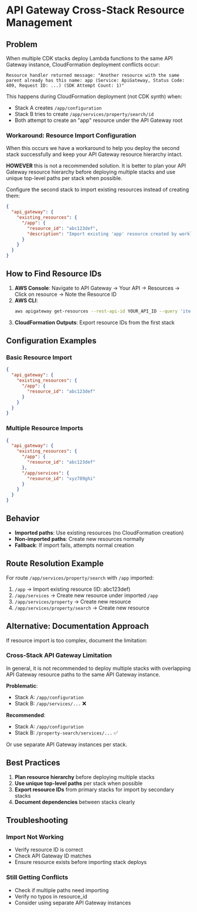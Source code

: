 # API Gateway Cross-Stack Resource Management

## Problem

When multiple CDK stacks deploy Lambda functions to the same API Gateway instance, CloudFormation deployment conflicts occur:

```
Resource handler returned message: "Another resource with the same parent already has this name: app (Service: ApiGateway, Status Code: 409, Request ID: ...) (SDK Attempt Count: 1)"
```

This happens during CloudFormation deployment (not CDK synth) when:
- Stack A creates `/app/configuration` 
- Stack B tries to create `/app/services/property/search/id`
- Both attempt to create an "app" resource under the API Gateway root

### Workaround: Resource Import Configuration

When this occurs we have a workaround to help you deploy the second stack successfully and keep your API Gateway resource hierarchy intact.

**HOWEVER** this is not a recommended solution. It is better to plan your API Gateway resource hierarchy before deploying multiple stacks and use unique top-level paths per stack when possible.



Configure the second stack to import existing resources instead of creating them:

```json
{
  "api_gateway": {
    "existing_resources": {
      "/app": {
        "resource_id": "abc123def",
        "description": "Import existing 'app' resource created by workload-saas-lambda"
      }
    }
  }
}
```

## How to Find Resource IDs

1. **AWS Console**: Navigate to API Gateway → Your API → Resources → Click on resource → Note the Resource ID
2. **AWS CLI**: 
   ```bash
   aws apigateway get-resources --rest-api-id YOUR_API_ID --query 'items[?pathPart==`app`].id' --output text
   ```
3. **CloudFormation Outputs**: Export resource IDs from the first stack

## Configuration Examples

### Basic Resource Import
```json
{
  "api_gateway": {
    "existing_resources": {
      "/app": {
        "resource_id": "abc123def"
      }
    }
  }
}
```

### Multiple Resource Imports
```json
{
  "api_gateway": {
    "existing_resources": {
      "/app": {
        "resource_id": "abc123def"
      },
      "/app/services": {
        "resource_id": "xyz789ghi"
      }
    }
  }
}
```

## Behavior

- **Imported paths**: Use existing resources (no CloudFormation creation)
- **Non-imported paths**: Create new resources normally
- **Fallback**: If import fails, attempts normal creation

## Route Resolution Example

For route `/app/services/property/search` with `/app` imported:

1. `/app` → Import existing resource (ID: abc123def)
2. `/app/services` → Create new resource under imported `/app`
3. `/app/services/property` → Create new resource
4. `/app/services/property/search` → Create new resource  


## Alternative: Documentation Approach

If resource import is too complex, document the limitation:

### Cross-Stack API Gateway Limitation

In general, it is not recommended to deploy multiple stacks with overlapping API Gateway resource paths to the same API Gateway instance.

**Problematic**:
- Stack A: `/app/configuration`
- Stack B: `/app/services/...` ❌

**Recommended**:
- Stack A: `/app/configuration`  
- Stack B: `/property-search/services/...` ✅

Or use separate API Gateway instances per stack.

## Best Practices

1. **Plan resource hierarchy** before deploying multiple stacks
2. **Use unique top-level paths** per stack when possible
3. **Export resource IDs** from primary stacks for import by secondary stacks
4. **Document dependencies** between stacks clearly

## Troubleshooting

### Import Not Working
- Verify resource ID is correct
- Check API Gateway ID matches
- Ensure resource exists before importing stack deploys

### Still Getting Conflicts
- Check if multiple paths need importing
- Verify no typos in resource_id
- Consider using separate API Gateway instances
